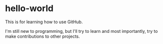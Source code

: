 # hello-world
This is for learning how to use GitHub.

I'm still new to programming, but I'll try to learn and most importantly, try to make contributions to other projects.
